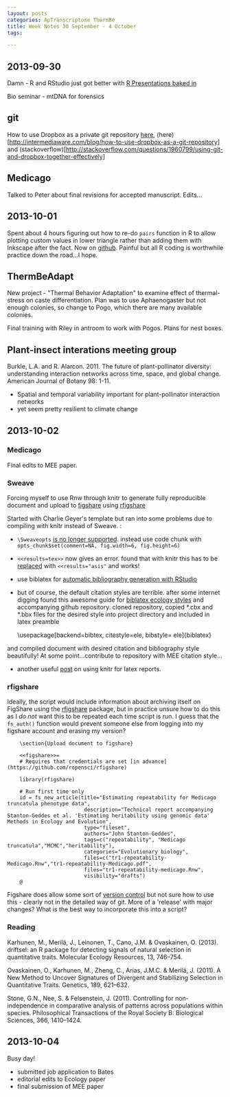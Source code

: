 ```yaml
---
layout: posts
categories: ApTranscriptome ThermBe
title: Week Notes 30 September - 4 October
tags:

---
```


## 2013-09-30

Damn - R and RStudio just got better with [R Presentations baked in](http://www.rstudio.com/ide/docs/presentations/overview)

Bio seminar - mtDNA for forensics

## git

How to use Dropbox as a private git repository [here](http://corrupt.net/2009/08/01/On-Version-Control/),  (here)[http://intermediaware.com/blog/how-to-use-dropbox-as-a-git-repository] and (stackoverflow)[http://stackoverflow.com/questions/1960799/using-git-and-dropbox-together-effectively]

## Medicago

Talked to Peter about final revisions for accepted manuscript. Edits...


## 2013-10-01

Spent about 4 hours figuring out how to re-do `pairs` function in R to allow plotting custom values in lower triangle rather than adding them with Inkscape after the fact. Now on [github](https://github.com/johnstantongeddes/acorns-analysis/blob/master/pairs-JSG.R). Painful but all R coding is worthwhile practice down the road...I hope.


## ThermBeAdapt

New project - "Thermal Behavior Adaptation" to examine effect of thermal-stress on caste differentiation. Plan was to use Aphaenogaster but not enough colonies, so change to Pogo, which there are many available colonies. 

Final training with Riley in antroom to work with Pogos. Plans for nest boxes. 

## Plant-insect interations meeting group

Burkle, L.A. and R. Alarcon. 2011. The future of plant-pollinator diversity: understanding interaction networks across time, space, and global change. American Journal of Botany 98: 1-11.

  - Spatial and temporal variability important for plant-pollinator interaction networks
  - yet seem pretty resilient to climate change


## 2013-10-02

### Medicago

Final edits to MEE paper.


### Sweave

Forcing myself to use Rnw through knitr to generate fully reproducible document and upload to [figshare]() using [rfigshare](https://github.com/ropensci/rfigshare)

Started with Charlie Geyer's template but ran into some problems due to compiling with knitr instead of Sweave. :

  - `\Sweaveopts` [is no longer supported](http://yihui.name/knitr/options). instead use code chunk with `opts_chunk$set(comment=NA, fig.width=6, fig.height=6)`
  - `<<results=tex>>` now gives an error. found that with knitr this has to be [replaced](http://biostat.mc.vanderbilt.edu/wiki/Main/KnitrHowto) with `<<results="asis"` and works!
  - use biblatex for [automatic bibliography generation with RStudio](http://texblog.org/2013/08/20/rknitr-automatic-bibliography-generation-with-biblatex-in-rstudio/)
  - but of course, the default citation styles are terrible. after some internet digging found this awesome guide for [biblatex ecology styles](http://timotheepoisot.fr/2012/04/26/biblatex-styles-ecology/) and accompanying github repository. cloned repository, copied *.cbx and *.bbx files for the desired style into project directory and included in latex preamble

    \usepackage[backend=bibtex, citestyle=ele, bibstyle= ele]{biblatex}

and compiled document with desired citation and bibliography style beautifully! At some point...contribute to repository with MEE citation style...
  - another useful [post](http://conjugateprior.org/2013/03/tools-for-making-a-paper/) on using knitr for latex reports.

### rfigshare

Ideally, the script would include information about archiving itself on FigShare using the [rfigshare](https://github.com/ropensci/rfigshare) package, but in practice unsure how to do this as I *do not* want this to be repeated each time script is run. I guess that the `fs_auth()` function would prevent someone else from logging into my figshare account and erasing my version? 

~~~
	\section{Upload document to figshare}

	<<figshare>>=
	# Requires that credentials are set [in advance](https://github.com/ropensci/rfigshare)

	library(rfigshare)

	# Run first time only
	id = fs_new_article(title="Estimating repeatability for Medicago truncatula phenotype data",
	                     description="Technical report accompanying Stanton-Geddes et al. 'Estimating heritability using genomic data' Methods in Ecology and Evolution",
	                     type="fileset",
	                     authors="John Stanton-Geddes",
	                     tags=c("repeatability", "Medicago truncatula","MCMC","heritability"),
	                     categories="Evolutionary biology",
	                     files=c("tr1-repeatability-Medicago.Rnw","tr1-repeatability-Medicago.pdf",
	                     files="tr1-repeatability-medicago.Rnw",
	                     visibility="drafts")
	@
~~~

Figshare does allow some sort of [version control](http://figshare.com/faqs#q10) but not sure how to use this - clearly not in the detailed way of git. More of a 'release' with major changes? What is the best way to incorporate this into a script?


### Reading

Karhunen, M., Merilä, J., Leinonen, T., Cano, J.M. & Ovaskainen, O. (2013). driftsel: an R package for detecting signals of natural selection in quantitative traits. Molecular Ecology Resources, 13, 746–754.

Ovaskainen, O., Karhunen, M., Zheng, C., Arias, J.M.C. & Merilä, J. (2011). A New Method to Uncover Signatures of Divergent and Stabilizing Selection in Quantitative Traits. Genetics, 189, 621–632. 

Stone, G.N., Nee, S. & Felsenstein, J. (2011). Controlling for non-independence in comparative analysis of patterns across populations within species. Philosophical Transactions of the Royal Society B: Biological Sciences, 366, 1410–1424.


## 2013-10-04

Busy day! 

* submitted job application to Bates
* editorial edits to Ecology paper
* final submission of MEE paper

